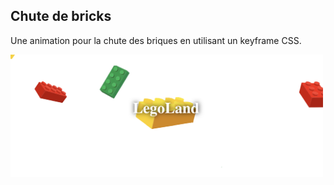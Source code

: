 ## Chute de bricks

Une animation pour la chute des briques en utilisant un keyframe CSS.

<img style="width: 500px" src="exemple.png" alt="chute de briques">
